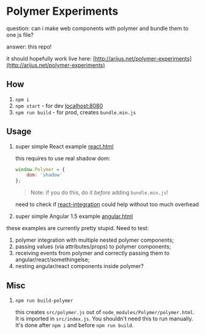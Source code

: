 # Polymer Experiments

question: can i make web components with polymer and bundle them to one js file?

answer: this repo! 

it should hopefully work live here: [http://arijus.net/polymer-experiments](http://arijus.net/polymer-experiments)

## How

1. `npm i`
1. `npm start` - for dev [localhost:8080](http://localhost:8080)
1. `npm run build` - for prod, creates `bundle.min.js`

## Usage

1. super simple React example [react.html](react.html)

    this requires to use real shadow dom:
    ```js
    window.Polymer = {
        dom: 'shadow'
    };
    ```
    > Note: if you do this, do it *before* adding `bundle.min.js`!

    need to check if [react-integration](https://github.com/webcomponents/react-integration) could help without too much overhead

2. super simple Angular 1.5 example [angular.html](angular.html)

these examples are currently pretty stupid. Need to test:

1. polymer integration with multiple nested polymer components;
1. passing values (via attributes/props) to polymer components;
1. receiving events from polymer and correctly passing them to angular/react/somethingelse;
1. nesting angular/react components inside polymer?

## Misc

1. `npm run build-polymer`

   this creates `src/polymer.js` out of `node_modules/Polymer/polymer.html`. It is imported in `src/index.js`. You shouldn't need this to run manually. It's done after `npm i` and before `npm run build`.

